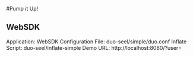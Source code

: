 #Pump it Up!

## WebSDK
Application: WebSDK
Configuration File: duo-seel/simple/duo.conf
Inflate Script: duo-seel/inflate-simple
Demo URL: http://localhost:8080/?user=<TESTUSER>
